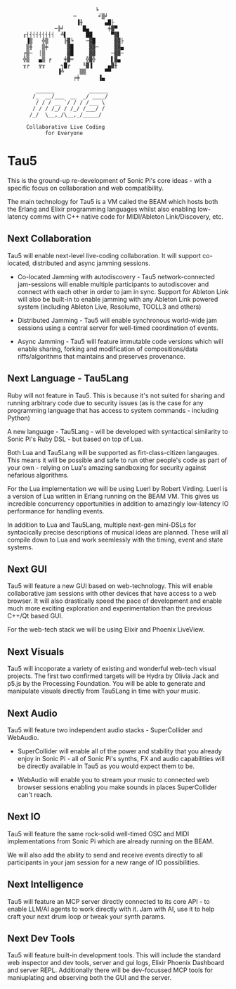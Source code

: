 
                                ╘
                         ─       ╛▒╛
                          ▐╫       ▄█├
                   ─╟╛      █▄      ╪▓▀
         ╓┤┤┤┤┤┤┤┤┤  ╩▌      ██      ▀▓▌
          ▐▒   ╬▒     ╟▓╘    ─▓█      ▓▓├
          ▒╫   ▒╪      ▓█     ▓▓─     ▓▓▄
         ╒▒─  │▒       ▓█     ▓▓     ─▓▓─
         ╬▒   ▄▒ ╒    ╪▓═    ╬▓╬     ▌▓▄
         ╥╒   ╦╥     ╕█╒    ╙▓▐     ▄▓╫
                    ▐╩     ▒▒      ▀▀
                         ╒╪      ▐▄

             ______           ______
            /_  __/___  __  _/ ____/
             / / / __ `/ / / /___ \
            / / / /_/ / /_/ /___/ /
           /_/  \__,_/\__,_/_____/

          Collaborative Live Coding
                for Everyone

# Tau5

This is the ground-up re-development of Sonic Pi's core ideas - with a specific focus on collaboration and web compatibility.

The main technology for Tau5 is a VM called the BEAM which hosts both the Erlang and Elixir programming languages whilst also enabling low-latency comms with C++ native code for MIDI/Ableton Link/Discovery, etc.

## Next Collaboration

Tau5 will enable next-level live-coding collaboration. It will support co-located, distributed and async jamming sessions.

* Co-located Jamming with autodiscovery - Tau5 network-connected jam-sessions will enable multiple participants to autodiscover and connect with each other in order to jam in sync. Support for Ableton Link will also be built-in to enable jamming with any Ableton Link powered system (including Ableton Live, Resolume, TOOLL3 and others)

* Distributed Jamming - Tau5 will enable synchronous  world-wide jam sessions using a central server for well-timed coordination of events.

* Async Jamming - Tau5 will feature immutable code versions which will enable sharing, forking and modification of compositions/data riffs/algorithms that maintains and preserves provenance.

## Next Language - Tau5Lang

Ruby will not feature in Tau5. This is because it's not suited for sharing and running arbitrary code due to security issues (as is the case for any programming language that has access to system commands - including Python)

A new language - Tau5Lang - will be developed with syntactical similarity to Sonic Pi's Ruby DSL - but based on top of Lua.

Both Lua and Tau5Lang will be supported as firt-class-citizen langauges. This means it will be possible and safe to run other people's code as part of your own - relying on Lua's amazing sandboxing for security against nefarious algorithms.

For the Lua implementation we will be using Luerl by Robert Virding. Luerl is a version of Lua written in Erlang running on the BEAM VM. This gives us incredible concurrency opportunities in addition to amazingly low-latency IO performance for handling events.

In addition to Lua and Tau5Lang, multiple next-gen mini-DSLs for syntacically precise descriptions of musical ideas are planned. These will all compile down to Lua and work seemlessly with the timing, event and state systems.

## Next GUI

Tau5 will feature a new GUI based on web-technology. This will enable collaborative jam sessions with other devices that have access to a web browser. It will also drastically speed the pace of development and enable much more exciting exploration and experimentation than the previous C++/Qt based GUI.

For the web-tech stack we will be using Elixir and Phoenix LiveView.

## Next Visuals

Tau5 will incoporate a variety of existing and wonderful web-tech visual projects. The first two confirmed targets will be Hydra by Olivia Jack and p5.js by the Processing Foundation. You will be able to generate and manipulate visuals directly from Tau5Lang in time with your music.

## Next Audio

Tau5 will feature two independent audio stacks - SuperCollider and WebAudio.

* SuperCollider will enable all of the power and stability that you already enjoy in Sonic Pi - all of Sonic Pi's synths, FX and audio capabilities will be directly available in Tau5 as you would expect them to be.

* WebAudio will enable you to stream your music to connected web browser sessions enabling you make sounds in places SuperCollider can't reach.

## Next IO

Tau5 will feature the same rock-solid well-timed OSC and MIDI implementations from Sonic Pi which are already running on the BEAM.

We will also add the ability to send and receive events directly to all participants in your jam session for a new range of IO possibilities.

## Next Intelligence

Tau5 will feature an MCP server directly connected to its core API - to enable LLM/AI agents to work directly with it. Jam with AI, use it to help craft your next drum loop or tweak your synth params.

## Next Dev Tools

Tau5 will feature built-in development tools. This will include the standard web inspector and dev tools, server and gui logs, Elixir Phoenix Dashboard and server REPL. Additionally there will be dev-focussed MCP tools for maniuplating and observing both the GUI and the server.
